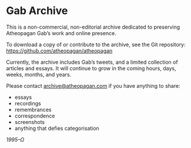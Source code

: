 # Gab Archive

This is a non-commercial, non-editorial archive dedicated to preserving
Atheopagan Gab’s work and online presence.

To download a copy of or contribute to the archive, see the Git repository:
<https://github.com/atheopagan/atheopagan>

Currently, the archive includes Gab’s tweets, and a limited collection of
articles and essays. It will continue to grow in the coming hours, days, weeks,
months, and years.

Please contact <archive@atheopagan.com> if you have anything to share:
- essays
- recordings
- remembrances
- correspondence
- screenshots
- anything that defies categorisation

_1995–Ω_
